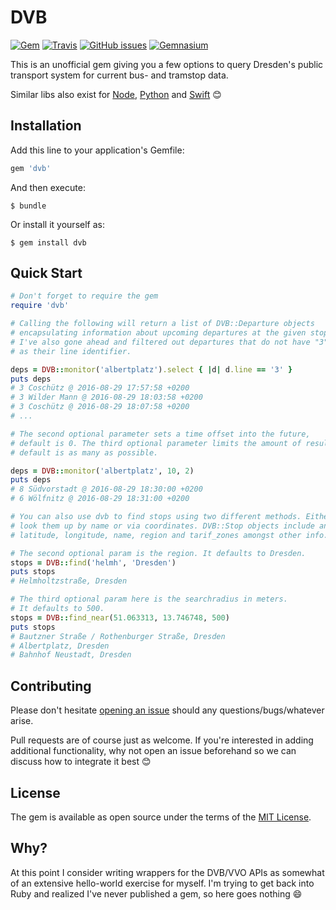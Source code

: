 # DVB

[![Gem](https://img.shields.io/gem/v/dvb.svg?style=flat-square)](https://rubygems.org/gems/dvb) [![Travis](https://img.shields.io/travis/kiliankoe/dvbrb.svg?style=flat-square)](https://travis-ci.org/kiliankoe/dvbrb/builds) [![GitHub issues](https://img.shields.io/github/issues/kiliankoe/dvbrb.svg?style=flat-square)](https://github.com/kiliankoe/dvbrb/issues) [![Gemnasium](https://img.shields.io/gemnasium/kiliankoe/dvbrb.svg?style=flat-square)](https://gemnasium.com/github.com/kiliankoe/dvbrb)

This is an unofficial gem giving you a few options to query Dresden's public transport system for current bus- and tramstop data.

Similar libs also exist for [Node](https://github.com/kiliankoe/dvbjs), [Python](https://github.com/kiliankoe/dvbpy) and [Swift](https://github.com/kiliankoe/DVB) 😊

## Installation

Add this line to your application's Gemfile:

```ruby
gem 'dvb'
```

And then execute:

    $ bundle

Or install it yourself as:

    $ gem install dvb
## Quick Start

```ruby
# Don't forget to require the gem
require 'dvb'

# Calling the following will return a list of DVB::Departure objects
# encapsulating information about upcoming departures at the given stop. 
# I've also gone ahead and filtered out departures that do not have "3" 
# as their line identifier.

deps = DVB::monitor('albertplatz').select { |d| d.line == '3' }
puts deps
# 3 Coschütz @ 2016-08-29 17:57:58 +0200
# 3 Wilder Mann @ 2016-08-29 18:03:58 +0200
# 3 Coschütz @ 2016-08-29 18:07:58 +0200
# ...

# The second optional parameter sets a time offset into the future, 
# default is 0. The third optional parameter limits the amount of results, 
# default is as many as possible.

deps = DVB::monitor('albertplatz', 10, 2)
puts deps
# 8 Südvorstadt @ 2016-08-29 18:30:00 +0200
# 6 Wölfnitz @ 2016-08-29 18:31:00 +0200

```

```ruby
# You can also use dvb to find stops using two different methods. Either
# look them up by name or via coordinates. DVB::Stop objects include an id, 
# latitude, longitude, name, region and tarif_zones amongst other info.

# The second optional param is the region. It defaults to Dresden.
stops = DVB::find('helmh', 'Dresden')
puts stops
# Helmholtzstraße, Dresden

# The third optional param here is the searchradius in meters. 
# It defaults to 500.
stops = DVB::find_near(51.063313, 13.746748, 500)
puts stops
# Bautzner Straße / Rothenburger Straße, Dresden
# Albertplatz, Dresden
# Bahnhof Neustadt, Dresden
```

## Contributing

Please don't hesitate [opening an issue](https://github.com/kiliankoe/dvbrb/issues/new) should any questions/bugs/whatever arise.

Pull requests are of course just as welcome. If you're interested in adding additional functionality, why not open an issue beforehand so we can discuss how to integrate it best 😊


## License

The gem is available as open source under the terms of the [MIT License](http://opensource.org/licenses/MIT).


## Why?

At this point I consider writing wrappers for the DVB/VVO APIs as somewhat of an extensive hello-world exercise for myself. I'm trying to get back into Ruby and realized I've never published a gem, so here goes nothing 😄
